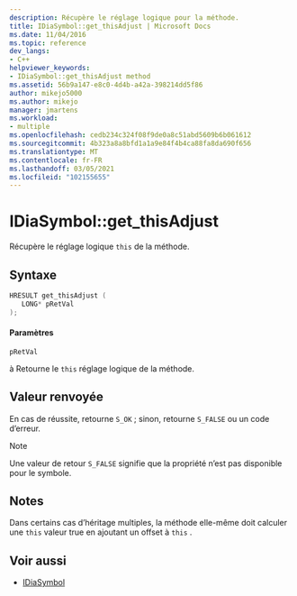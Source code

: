 ```yaml
---
description: Récupère le réglage logique pour la méthode.
title: IDiaSymbol::get_thisAdjust | Microsoft Docs
ms.date: 11/04/2016
ms.topic: reference
dev_langs:
- C++
helpviewer_keywords:
- IDiaSymbol::get_thisAdjust method
ms.assetid: 56b9a147-e8c0-4d4b-a42a-398214dd5f86
author: mikejo5000
ms.author: mikejo
manager: jmartens
ms.workload:
- multiple
ms.openlocfilehash: cedb234c324f08f9de0a8c51abd5609b6b061612
ms.sourcegitcommit: 4b323a8a8bfd1a1a9e84f4b4ca88fa8da690f656
ms.translationtype: MT
ms.contentlocale: fr-FR
ms.lasthandoff: 03/05/2021
ms.locfileid: "102155655"
---
```

# <a name="idiasymbolget_thisadjust"></a>IDiaSymbol::get_thisAdjust
Récupère le réglage logique `this` de la méthode.

## <a name="syntax"></a>Syntaxe

```C++
HRESULT get_thisAdjust ( 
   LONG* pRetVal
);
```

#### <a name="parameters"></a>Paramètres
 `pRetVal`

à Retourne le `this` réglage logique de la méthode.

## <a name="return-value"></a>Valeur renvoyée
 En cas de réussite, retourne `S_OK` ; sinon, retourne `S_FALSE` ou un code d’erreur.

> [!NOTE]
> Une valeur de retour `S_FALSE` signifie que la propriété n’est pas disponible pour le symbole.

## <a name="remarks"></a>Notes
 Dans certains cas d’héritage multiples, la méthode elle-même doit calculer une `this` valeur true en ajoutant un offset à `this` .

## <a name="see-also"></a>Voir aussi
- [IDiaSymbol](../../debugger/debug-interface-access/idiasymbol.md)
